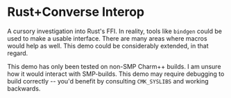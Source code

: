 # Rust+Converse Interop

A cursory investigation into Rust's FFI. In reality, tools like `bindgen` could be used to make a usable interface. There are many areas where macros would help as well. This demo could be considerably extended, in that regard.

This demo has only been tested on non-SMP Charm++ builds. I am unsure how it would interact with SMP-builds. This demo may require debugging to build correctly -- you'd benefit by consulting `CMK_SYSLIBS` and working backwards.